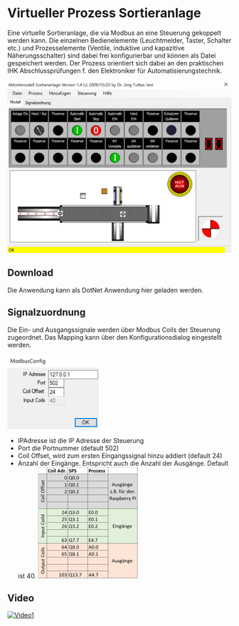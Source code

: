 # Virtueller Prozess Sortieranlage
Eine virtuelle Sortieranlage, die via Modbus an eine Steuerung gekoppelt werden kann. Die einzelnen Bedienelemente (Leuchtmelder, Taster, Schalter etc.) und Prozesselemente (Ventile, induktive und kapazitive Näherungsschalter) sind dabei frei konfigurierbar und können als Datei gespeichert werden. Der Prozess orientiert sich dabei an den praktischen IHK Abschlussprüfungen f. den Elektroniker für Automatisierungstechnik. 

![screenshot](Dok/screen1.png)

## Download
Die Anwendung kann als DotNet Anwendung hier geladen werden.

## Signalzuordnung
Die Ein- und Ausgangssignale werden über Modbus Coils der Steuerung zugeordnet. Das Mapping kann über den Konfigurationsdialog eingestellt werden.

![config](Dok/config.png)

- IPAdresse ist die IP Adresse der Steuerung
- Port die Portnummer (default 502)
- Coil Offset, wird zum ersten Eingangssignal hinzu addiert (default 24)
- Anzahl der Eingänge. Entspricht auch die Anzahl der Ausgänge. Default ist 40.
![mapping](Dok/mapping.png) 

## Video

[![Video1](http://img.youtube.com/vi/XKBg1DxUFII/0.jpg)](http://www.youtube.com/watch?v=XKBg1DxUFII)

